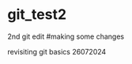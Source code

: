 # git_test2
2nd git edit
#making some changes



revisiting git basics 26072024
<!-- making changes -->
<!-- to commit the shit out of it!! -->